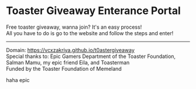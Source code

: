 # Toaster Giveaway Enterance Portal

Free toaster giveaway, wanna join?
It's an easy process!
\
All you have to do is go to the website and follow the steps and enter!

---------------------------------------------------------------------------------------
Domain: https://vcxzakriya.github.io/t0astergiveaway
\
Special thanks to: Epic Gamers Department of the Toaster Foundation, Salman Mamu, my epic friend Eila, and Toasterman
\
Funded by the Toaster Foundation of Memeland


















haha epic
